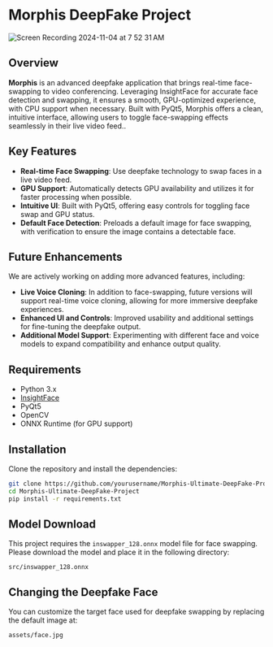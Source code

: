 # Morphis DeepFake Project
![Screen Recording 2024-11-04 at 7 52 31 AM](https://github.com/user-attachments/assets/80cfd6b6-7988-486b-8d65-54ae0dbf601b)



## Overview
**Morphis** is an advanced deepfake application that brings real-time face-swapping to video conferencing. Leveraging InsightFace for accurate face detection and swapping, it ensures a smooth, GPU-optimized experience, with CPU support when necessary. Built with PyQt5, Morphis offers a clean, intuitive interface, allowing users to toggle face-swapping effects seamlessly in their live video feed..

## Key Features
- **Real-time Face Swapping**: Use deepfake technology to swap faces in a live video feed.
- **GPU Support**: Automatically detects GPU availability and utilizes it for faster processing when possible.
- **Intuitive UI**: Built with PyQt5, offering easy controls for toggling face swap and GPU status.
- **Default Face Detection**: Preloads a default image for face swapping, with verification to ensure the image contains a detectable face.

## Future Enhancements
We are actively working on adding more advanced features, including:
- **Live Voice Cloning**: In addition to face-swapping, future versions will support real-time voice cloning, allowing for more immersive deepfake experiences.
- **Enhanced UI and Controls**: Improved usability and additional settings for fine-tuning the deepfake output.
- **Additional Model Support**: Experimenting with different face and voice models to expand compatibility and enhance output quality.

## Requirements
- Python 3.x
- [InsightFace](https://github.com/deepinsight/insightface)
- PyQt5
- OpenCV
- ONNX Runtime (for GPU support)

## Installation
Clone the repository and install the dependencies:

```bash
git clone https://github.com/yourusername/Morphis-Ultimate-DeepFake-Project.git
cd Morphis-Ultimate-DeepFake-Project
pip install -r requirements.txt
```

## Model Download
This project requires the `inswapper_128.onnx` model file for face swapping. Please download the model and place it in the following directory:

```plaintext
src/inswapper_128.onnx
```

## Changing the Deepfake Face
You can customize the target face used for deepfake swapping by replacing the default image at:

```plaintext
assets/face.jpg
```
